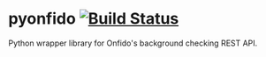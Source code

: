 # pyonfido [![Build Status](https://travis-ci.org/smcl/pyonfido.svg?branch=master)](https://travis-ci.org/smcl/pyonfido)


Python wrapper library for Onfido's background checking REST API.